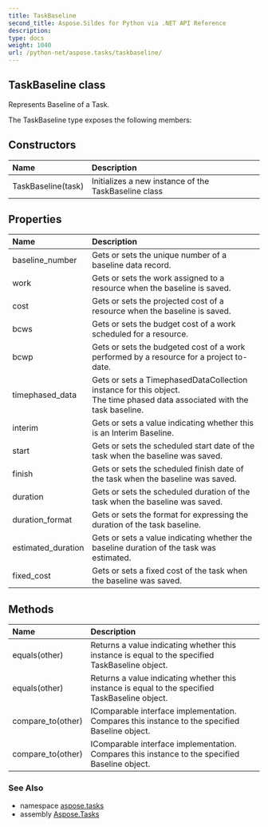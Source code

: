 ```yaml
---
title: TaskBaseline
second_title: Aspose.Sildes for Python via .NET API Reference
description: 
type: docs
weight: 1040
url: /python-net/aspose.tasks/taskbaseline/
---
```


## TaskBaseline class

Represents Baseline of a Task.

The TaskBaseline type exposes the following members:
## Constructors
| Name | Description |
| :- | :- |
|TaskBaseline(task)|Initializes a new instance of the TaskBaseline class|
## Properties
| Name | Description |
| :- | :- |
|baseline_number|Gets or sets the unique number of a baseline data record.|
|work|Gets or sets the work assigned to a resource when the baseline is saved.|
|cost|Gets or sets the projected cost of a resource when the baseline is saved.|
|bcws|Gets or sets the budget cost of a work scheduled for a resource.|
|bcwp|Gets or sets the budgeted cost of a work performed by a resource for a project to-date.|
|timephased_data|Gets or sets a TimephasedDataCollection instance for this object.<br/>            The time phased data associated with the task baseline.|
|interim|Gets or sets a value indicating whether this is an Interim Baseline.|
|start|Gets or sets the scheduled start date of the task when the baseline was saved.|
|finish|Gets or sets the scheduled finish date of the task when the baseline was saved.|
|duration|Gets or sets the scheduled duration of the task when the baseline was saved.|
|duration_format|Gets or sets the format for expressing the duration of the task baseline.|
|estimated_duration|Gets or sets a value indicating whether the baseline duration of the task was estimated.|
|fixed_cost|Gets or sets a fixed cost of the task when the baseline was saved.|
## Methods
| Name | Description |
| :- | :- |
|equals(other)|Returns a value indicating whether this instance is equal to the specified TaskBaseline object.|
|equals(other)|Returns a value indicating whether this instance is equal to the specified TaskBaseline object.|
|compare_to(other)|IComparable interface implementation.<br/>            Compares this instance to the specified Baseline object.|
|compare_to(other)|IComparable interface implementation.<br/>            Compares this instance to the specified Baseline object.|

### See Also

* namespace [aspose.tasks](/python-net/aspose.tasks/)
* assembly [Aspose.Tasks](/tasks/python-net/)

